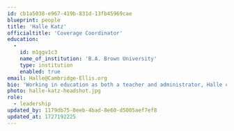 ```yaml
---
id: cb1a5038-e967-419b-831d-13fb45969cae
blueprint: people
title: 'Halle Katz'
officialtitle: 'Coverage Coordinator'
education:
  -
    id: m1ggv1c3
    name_of_institution: 'B.A. Brown University'
    type: institution
    enabled: true
email: Halle@Cambridge-Ellis.org
bio: 'Working in education as both a teacher and administrator, Halle considers herself a bridge between people and practices that shape inclusive and creative communities. Halle joined Cambridge-Ellis in August 2023, where she has since found a community that shares her passion for play and nature-based early childhood development. A graduate of Brown University, Halle began her career as a college admissions officer at Bentley University, before transitioning to school counseling and youth development at The Steppingstone Foundation; over the span of 3.5 years, Halle coached hundreds of middle and high school students across the city of Boston, as they navigated first-generation pathways to higher education. At the same time, Halle has been teaching dance professionally since 2016. Determined to expand social-emotional literacy and integrate the body into learning, she pivoted to freelance consulting and teaching and now leads movement & mindfulness programs for movers of all ages and abilities across Greater Boston. Most recently, Halle partnered with Open Door Arts to bring to life an adaptive dance program for neurodiverse learners at The Higginson Inclusion School in Roxbury. This year, Halle is thrilled to join her arts academy alma mater, Wellesley Theatre Project, as a choreographer for their 2024-2025 production season. Other teaching residency credits include: JCC Boston, The British International School of Boston, Babson College, Needham Community Education, Temple Aliyah, Dance for All People, The Center at The Heights, and more. Halle holds practitioner certifications from The Embody Lab, Kripalu School of Mindful Outdoor Education, and Brain-Compatible Dance Education Teaching Institute.'
photo: halle-katz-headshot.jpg
role:
  - leadership
updated_by: 1179db75-8eeb-4bad-8e60-d5005aef7ef8
updated_at: 1727192225
---
```

